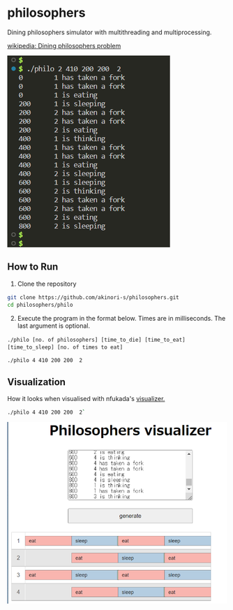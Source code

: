 # philosophers
Dining philosophers simulator with multithreading and multiprocessing.

[wikipedia: Dining philosophers problem](https://en.wikipedia.org/wiki/Dining_philosophers_problem)

![App screenshot](https://github.com/akinori-s/philosophers/blob/main/docs/philo.png?raw=true)

## How to Run

1. Clone the repository
```bash
git clone https://github.com/akinori-s/philosophers.git
cd philosophers/philo
```

2. Execute the program in the format below. Times are in milliseconds. The last argument is optional.

`./philo [no. of philosophers] [time_to_die] [time_to_eat] [time_to_sleep] [no. of times to eat]`
```bash
./philo 4 410 200 200  2
```

## Visualization

How it looks when visualised with nfukada's [visualizer.](https://github.com/nafuka11/philosophers-visualizer)

```bash
./philo 4 410 200 200  2`
```

![App screenshot](https://github.com/akinori-s/philosophers/blob/main/docs/philo_visualisation.png?raw=true)
